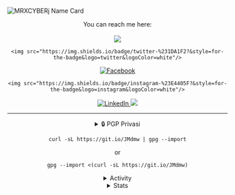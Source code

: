 <!-- Name Card -->
![MRXCYBERj  Name Card](https://cardivo.vercel.app/api?name=MRXCYABERj&description=Cyber%20Security%20Enthusiast,%20Junior%20Developer&image=https://avatars.githubusercontent.com/u/36108013?v=4&backgroundColor=%23313f43&instagram=djarraofficial/&%20Fathoni&github=MRXCYABERj&twitter=firmanfathoni_&pattern=hideout&colorPattern=%23EFF4F6&opacity=0.05&iconColor=%23fff&fontColor=%23eff4f6)

<!-- Socmed Button -->
<div align="center">
   You can reach me here:<br><br>
  <a href="mailto: mrizkylubisbisnes@gmail.com tyle="text-decoration: none;">
    <img src="https://img.shields.io/badge/email%20me%20here-%23EA4335?&style=for-the-badge&logo=gmail&logoColor=white"/>
  </a>


    <img src="https://img.shields.io/badge/twitter-%231DA1F2?&style=for-the-badge&logo=twitter&logoColor=white"/>
  </a>

   <a href="https://www.facebook.com/IkanXD/" target="_blank">
    <img src="https://img.shields.io/badge/-Facebook-1877f2?style=for-the-badge&logo=facebook&logoColor=white" alt="Facebook" />
  </a>

  
    <img src="https://img.shields.io/badge/instagram-%23E4405F?&style=for-the-badge&logo=instagram&logoColor=white"/>
  </a>

 <a href="https://www.facebook.com/IkanXD/" target="_blank">
    <img src="https://img.shields.io/badge/LinkedIn-%230077B5.svg?&style=for-the-badge&logo=linkedin&logoColor=white" alt="LinkedIn" />
  </a>

 <a href="https://www.instagram.com/djarraofficial/" style="text-decoration: none;">
    <img src="https://img.shields.io/badge/telegram-%2326A5E4?&style=for-the-badge&logo=telegram&logoColor=white"/>
  </a>

---

<details>
<summary>&#128274; PGP  Privasi  </mmary>

```
curl -sL https://git.io/JMdmw | gpg --import
```
or
```
gpg --import <(curl -sL https://git.io/JMdmw)
```
</details>

<!-- Activity Section -->
<details>
  <summary>Activity</summary>
  <br/>
  <img src="https://lanyard-profile-readme.vercel.app/api/529270835341426708" alt="Discord Presence" />
  <br>
  <br>
  	&#127911; Now playing on Spotify :
  <p align="center">
    <a target="_blank" href="https://spotify-github-profile.vercel.app/api/view?uid=firmanfathoni123&redirect=true">
        <img width="100%" alt="Now Playing" src="https://spotify-github-profile.vercel.app/api/view?uid=firmanfathoni123&cover_image=true&theme=novatorem"/>
    </a>
</p>
</details>

<!-- Stats Section -->
<details>
<summary>Stats</summary>
  <br/>
  <img src="https://github-readme-stats.vercel.app/api?username=MRXCYABERji&hide_border=true&theme=react&show_icons=true&bg_color=1a1c1f&custom_title=%20Fathoni%27s%20GitHub%20Stats" alt="GitHub Stats" />
  <br/>
  <img src="https://github-readme-stats.vercel.app/api/top-langs/?username=MRXCYABERj&layout=compact&hide_border=true&theme=react&bg_color=1a1c1f" alt="Top Language" />
</details>
</div>
